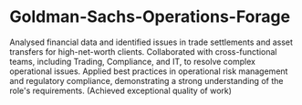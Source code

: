 # Goldman-Sachs-Operations-Forage
Analysed financial data and identified issues in trade settlements and asset transfers for high-net-worth clients. Collaborated with cross-functional teams, including Trading, Compliance, and IT, to resolve complex operational issues. Applied best practices in operational risk management and regulatory compliance, demonstrating a strong understanding of the role's requirements. (Achieved exceptional quality of work)
